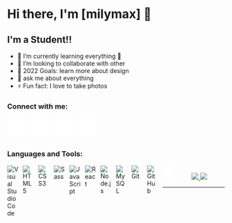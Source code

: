 # Hi there, I'm [milymax] 👋 

<!-- [![YouTube Channel Subscribers](https://img.shields.io/youtube/channel/subscribers/UCDCHcqyeQgJ-jVSd6VJkbCw?logo=youtube&logoColor=red&style=for-the-badge)][youtube] -->
<!-- [![Website](https://img.shields.io/website?label=codeSTACKr.com&style=for-the-badge&url=https%3A%2F%2Fcodestackr.com)](website) -->
<!-- [![Twitter Follow](https://img.shields.io/twitter/follow/codeSTACKr?color=1DA1F2&logo=twitter&style=for-the-badge)](twitter) -->
<!-- [![Visual Studio Marketplace Rating (Stars)](https://img.shields.io/visual-studio-marketplace/stars/codestackr.codestackr-theme?label=codeSTACKr%20VS%20Code%20Theme&logo=visualstudiocode&logoColor=ff652f&style=for-the-badge)](https://marketplace.visualstudio.com/items?itemName=codestackr.codestackr-theme) -->

## I'm a Student!!

- 🌱 I’m currently learning everything 🤣
- 👯 I’m looking to collaborate with other 
- 🥅 2022 Goals: learn more about design
- 📧 ask me about everything 
- ⚡ Fun fact: I love to take photos

### Connect with me:

[![website](./img/youtube-dark.svg)]()
[![website](./img/twitter-dark.svg)]()
[![website](./img/linkedin-dark.svg)](https://www.linkedin.com/in/rakyavara-artomily-4296731b3/)
[![website](./img/instagram-dark.svg)](https://instagram.com/)

### Languages and Tools:

<img align="left" alt="Visual Studio Code" width="26px" src="https://cdn.jsdelivr.net/gh/devicons/devicon/icons/vscode/vscode-original.svg" style="padding-right:10px;" />
<img align="left" alt="HTML5" width="26px" src="https://cdn.jsdelivr.net/gh/devicons/devicon/icons/html5/html5-original.svg" style="padding-right:10px;" />
<img align="left" alt="CSS3" width="26px" src="https://cdn.jsdelivr.net/gh/devicons/devicon/icons/css3/css3-original.svg" style="padding-right:10px;" />
<img align="left" alt="Sass" width="26px" src="https://cdn.jsdelivr.net/gh/devicons/devicon/icons/sass/sass-original.svg" style="padding-right:10px;" />
<img align="left" alt="JavaScript" width="26px" src="https://cdn.jsdelivr.net/gh/devicons/devicon/icons/javascript/javascript-original.svg" style="padding-right:10px;" />
<img align="left" alt="React" width="26px" src="https://cdn.jsdelivr.net/gh/devicons/devicon/icons/react/react-original.svg" style="padding-right:10px;" />
<img align="left" alt="Node.js" width="26px" src="https://cdn.jsdelivr.net/gh/devicons/devicon/icons/nodejs/nodejs-original.svg" style="padding-right:10px;" />
<img align="left" alt="MySQL" width="26px" src="https://cdn.jsdelivr.net/gh/devicons/devicon/icons/mysql/mysql-original.svg" style="padding-right:10px;" />
<img align="left" alt="Git" width="26px" src="https://cdn.jsdelivr.net/gh/devicons/devicon/icons/git/git-original.svg" style="padding-right:10px;" />
<img align="left" alt="GitHub" width="26px" src="https://user-images.githubusercontent.com/3369400/139447912-e0f43f33-6d9f-45f8-be46-2df5bbc91289.png" style="padding-right:10px;" />
<img align="left" alt="Terminal" width="26px" src="./img/terminal-dark.svg" />

<br/>

<div align="center"> 
  <a href="https://github.com/milymax">
  <img height="180em" src="https://github-readme-stats.vercel.app/api/top-langs/?username=milymax&layout=compact&theme=tokyonight"/>
  <img height="180em" src="https://github-readme-stats.vercel.app/api?username=milymax&show_icons=true&include_all_commits=true&count_private=true&theme=tokyonight"/>
</div>

---

[website]: https://instagram.com/
[twitter]: 
[youtube]: 
[instagram]: https://instagram.com/
[linkedin]: https://www.linkedin.com/in/rakyavara-artomily-4296731b3/


